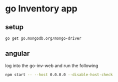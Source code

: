 # go Inventory app

## setup

```go get go.mongodb.org/mongo-driver```

## angular

log into the go-inv-web and run the following

```bash
npm start -- --host 0.0.0.0 --disable-host-check
```
